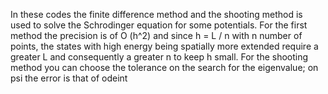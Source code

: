 In these codes the finite difference method and the shooting method is used to solve the Schrodinger equation for some potentials.
For the first method the precision is of O (h^2) and since h = L / n with n number of points, the states with high energy being spatially more extended require a greater L and consequently a greater n to keep h small. For the shooting method you can choose the tolerance on the search for the eigenvalue; on psi the error is that of odeint
